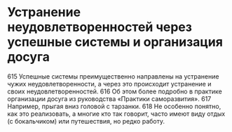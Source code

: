 # Устранение неудовлетворенностей через успешные системы и организация досуга

615 Успешные системы преимущественно направлены на устранение чужих неудовлетворенности, а через это происходит устранение и своих неудовлетворенностей. 
616 Об этом более подробно в практике организации досуга из руководства «Практики саморазвития».
617 Например, прыгая вниз головой с тарзанки.
618 Не особенно понятно, как это реализовать, а многие кто так говорит, часто имеют виду отдых (с бокальчиком) или путешествия, но редко работу.
